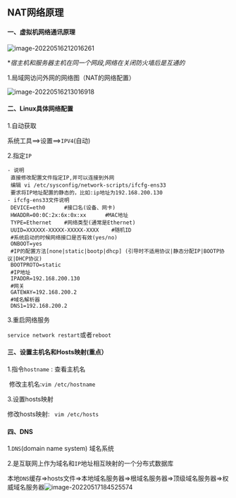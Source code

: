 ## 								 NAT网络原理  

#### 一、虚拟机网络通讯原理

![image-20220516212016261](C:\Users\lzh\AppData\Roaming\Typora\typora-user-images\image-20220516212016261.png)

**宿主机和服务器主机在同一个网段,网络在关闭防火墙后是互通的* 

1.局域网访问外网的网络图（NAT的网络配置）

![image-20220516213016918](C:\Users\lzh\AppData\Roaming\Typora\typora-user-images\image-20220516213016918.png) 

#### 二、Linux具体网络配置

1.自动获取

系统工具==>设置==>`IPV4`(自动)

2.指定`IP`

```
- 说明
 直接修改配置文件指定IP,并可以连接到外网
 编辑 vi /etc/sysconfig/network-scripts/ifcfg-ens33
 要求将IP地址配置的静态的，比如:ip地址为192.168.200.130
- ifcfg-ens33文件说明
 DEVICE=eth0      #接口名(设备、网卡)
 HWADDR=00:0C:2x:6x:0x:xx      #MAC地址
 TYPE=Ethernet    #网络类型(通常是Ethernet)
 UUID=XXXXXX-XXXXX-XXXXX-XXXX    #随机ID
 #系统启动的时候网络接口是否有效(yes/no)
 ONBOOT=yes
 #IP的配置方法[none|static|bootp|dhcp] (引导时不适用协议|静态分配IP|BOOTP协议|DHCP协议)
 BOOTPROTO=static
 #IP地址
 IPADDR=192.168.200.130
 #网关
 GATEWAY=192.168.200.2
 #域名解析器
 DNS1=192.168.200.2
```

3.重启网络服务

`service network restart`或者`reboot`

#### 三、设置主机名和Hosts映射(重点）

1.指令`hostname` : 查看主机名

​    修改主机名:`vim /etc/hostname`

3.设置hosts映射

   修改hosts映射: ` vim /etc/hosts`

#### 四、DNS

1.`DNS`(domain name system) 域名系统

2.是互联网上作为域名和`IP`地址相互映射的一个分布式数据库

 本地`DNS`缓存=>hosts文件=>本地域名服务器=>根域名服务器=>顶级域名服务器=>权威域名服务器![image-20220517184525574](C:\Users\lzh\AppData\Roaming\Typora\typora-user-images\image-20220517184525574.png)

